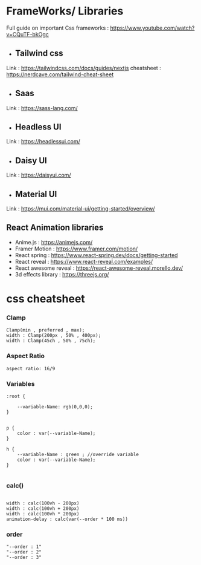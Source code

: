 

# FrameWorks/ Libraries
Full guide on important Css frameworks :
https://www.youtube.com/watch?v=CQuTF-bkOgc


- ## Tailwind css
Link : https://tailwindcss.com/docs/guides/nextjs
cheatsheet : https://nerdcave.com/tailwind-cheat-sheet
- ## Saas

Link : https://sass-lang.com/
- ## Headless UI

Link : https://headlessui.com/

- ## Daisy UI
Link : https://daisyui.com/
- ## Material UI
Link : https://mui.com/material-ui/getting-started/overview/


## React Animation libraries
- Anime.js : https://animejs.com/
- Framer Motion : https://www.framer.com/motion/
- React spring : https://www.react-spring.dev/docs/getting-started
- React reveal : https://www.react-reveal.com/examples/
- React awesome reveal : https://react-awesome-reveal.morello.dev/
- 3d effects library : https://threejs.org/

# css cheatsheet

### Clamp

```
Clamp(min , preferred , max);
width : Clamp(200px , 50% , 400px);
width : Clamp(45ch , 50% , 75ch);

```

### Aspect Ratio

```
aspect ratio: 16/9

```

### Variables


```
:root {

    --variable-Name: rgb(0,0,0);
} 


p {
    color : var(--variable-Name);
}

h {
    --variable-Name : green ; //override variable 
    color : var(--variable-Name);
}


```


### calc()

```

width : calc(100vh - 200px)
width : calc(100vh + 200px)
width : calc(100vh * 200px)
animation-delay : calc(var(--order * 100 ms))

```

### order
```
"--order : 1"
"--order : 2"
"--order : 3"
```

